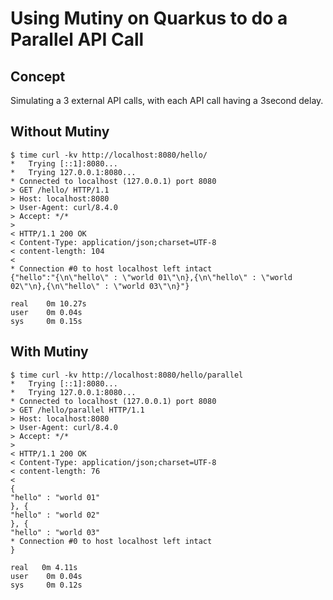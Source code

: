 # Using Mutiny on Quarkus to do a Parallel API Call

## Concept
Simulating a 3 external API calls, with each API call having a 3second delay.

## Without Mutiny
```shell
$ time curl -kv http://localhost:8080/hello/
*   Trying [::1]:8080...
*   Trying 127.0.0.1:8080...
* Connected to localhost (127.0.0.1) port 8080
> GET /hello/ HTTP/1.1
> Host: localhost:8080
> User-Agent: curl/8.4.0
> Accept: */*
>
< HTTP/1.1 200 OK
< Content-Type: application/json;charset=UTF-8
< content-length: 104
<
* Connection #0 to host localhost left intact
{"hello":"{\n\"hello\" : \"world 01\"\n},{\n\"hello\" : \"world 02\"\n},{\n\"hello\" : \"world 03\"\n}"}

real    0m 10.27s
user    0m 0.04s
sys     0m 0.15s
```

## With Mutiny
```shell
$ time curl -kv http://localhost:8080/hello/parallel
*   Trying [::1]:8080...
*   Trying 127.0.0.1:8080...
* Connected to localhost (127.0.0.1) port 8080
> GET /hello/parallel HTTP/1.1
> Host: localhost:8080
> User-Agent: curl/8.4.0
> Accept: */*
>
< HTTP/1.1 200 OK
< Content-Type: application/json;charset=UTF-8
< content-length: 76
<
{
"hello" : "world 01"
}, {
"hello" : "world 02"
}, {
"hello" : "world 03"
* Connection #0 to host localhost left intact
}

real   0m 4.11s
user    0m 0.04s
sys     0m 0.12s

```